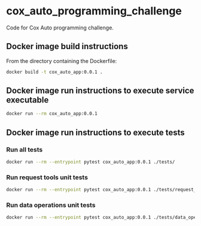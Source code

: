 # cox_auto_programming_challenge
Code for Cox Auto programming challenge.

## Docker image build instructions 
From the directory containing the Dockerfile:

```Bash
docker build -t cox_auto_app:0.0.1 .
```

## Docker image run instructions to execute service executable
```Bash
docker run --rm cox_auto_app:0.0.1
```

## Docker image run instructions to execute tests
### Run all tests
```Bash
docker run --rm --entrypoint pytest cox_auto_app:0.0.1 ./tests/
```

### Run request tools unit tests
```Bash
docker run --rm --entrypoint pytest cox_auto_app:0.0.1 ./tests/request_tools_test.py
```

### Run data operations unit tests
```Bash
docker run --rm --entrypoint pytest cox_auto_app:0.0.1 ./tests/data_operations_test.py
```
